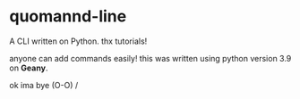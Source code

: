 # quomannd-line
A CLI written on Python. thx tutorials!

anyone can add commands easily! this was written using python version 3.9 on **Geany**.

ok ima bye
(O-O) /
